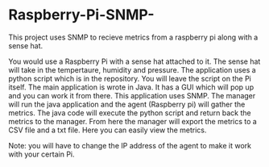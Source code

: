 # Raspberry-Pi-SNMP-

This project uses SNMP to recieve metrics from a raspberry pi along with a sense hat. 

You would use a Raspberry Pi with a sense hat attached to it. The sense hat will take in the tempertaure, humidity and pressure. The application uses a python script which is in the repository. You will leave the script on the Pi itself. The main application is wrote in Java. It has a GUI which will pop up and you can work it from there. This application  uses SNMP. The manager will run the java application and the agent (Raspberry pi) will gather the metrics. The java code will execute the python script and return back the metrics to the manager. From here the manager will export the metrics to a CSV file and a txt file. Here you can easily view the metrics.

Note: you will have to change the IP address of the agent to make it work with your certain Pi.
